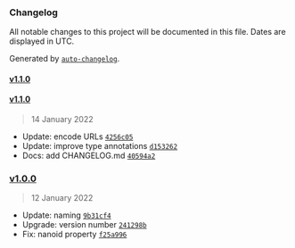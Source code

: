 ### Changelog

All notable changes to this project will be documented in this file. Dates are displayed in UTC.

Generated by [`auto-changelog`](https://github.com/CookPete/auto-changelog).

#### [v1.1.0](https://github.com/zeitport/strapi-provider-upload-local-extra/compare/v1.1.0...v1.1.0)

#### [v1.1.0](https://github.com/zeitport/strapi-provider-upload-local-extra/compare/v1.0.0...v1.1.0)

> 14 January 2022

- Update: encode URLs [`4256c05`](https://github.com/zeitport/strapi-provider-upload-local-extra/commit/4256c05017e9c12410b846b5fb1e2008442c41e0)
- Update: improve type annotations [`d153262`](https://github.com/zeitport/strapi-provider-upload-local-extra/commit/d153262130926a3d9069e0a155811b99870934be)
- Docs: add CHANGELOG.md [`40594a2`](https://github.com/zeitport/strapi-provider-upload-local-extra/commit/40594a271316da2125f13261c4959ff30c7861e9)

### [v1.0.0](https://github.com/zeitport/strapi-provider-upload-local-extra/compare/v0.8.0...v1.0.0)

> 12 January 2022

- Update: naming [`9b31cf4`](https://github.com/zeitport/strapi-provider-upload-local-extra/commit/9b31cf4388847cf67a6048c61066cb9f37754c7e)
- Upgrade: version number [`241298b`](https://github.com/zeitport/strapi-provider-upload-local-extra/commit/241298b5f0bbe80a99d3cf567a7e8c2e0165c012)
- Fix: nanoid property [`f25a996`](https://github.com/zeitport/strapi-provider-upload-local-extra/commit/f25a996f658c6b57936baaa2c4ad8632c09592db)
